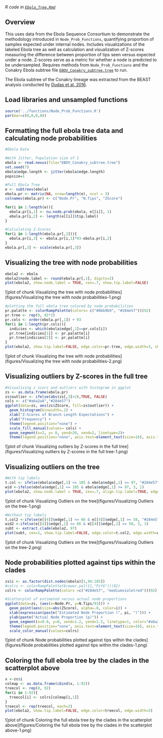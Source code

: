 *R code in [`Ebola_Tree.Rmd`](Ebola_Tree.Rmd)*

## Overview

This uses data from the Ebola Sequence Consortium to demonstrate the methodology introduced in `Node_Prob_Functions`, quantifying proportion of samples expected under internal nodes. Includes visualizations of the labeled Ebola tree as well as calculation and visualization of  Z-scores measuring the difference between proportion of tips seen versus expected under a node. Z-scores serve as a metric for whether a node is predicted to be undersampled. Requires methods from `Node_Prob_Functions` and the Conakry Ebola subtree file [`EBOV_Conakry_subtree.tree`](EBOV_Conakry_subtree.tree) to run.

The Ebola subtree of the Conakry lineage was extracted from the BEAST analysis conducted by [Dudas et al. 2016](https://github.com/ebov/space-time).



## Load libraries and unsampled functions

```r
source('../functions/Node_Prob_Functions.R')
par(mar=c(0,0,0,0))
```

## Formatting the full ebola tree data and calculating node probabilities

```r
#Ebola Data

#With Jitter, Population size of 1
ebola <- read.nexus(file="EBOV_Conakry_subtree.tree")
set.seed(7)
ebola$edge.length <- jitter(ebola$edge.length)
popsize=1

#Full Ebola Tree
e <- subtrees(ebola)
ebola.pr <- matrix(NA, nrow=length(e), ncol = 3)
colnames(ebola.pr) <- c("Node.Pr", "N.Tips", "ZScore")

for(i in 1:length(e)){
  ebola.pr[i,1] <- nu.node.prob(ebola, e[[i]], 1)
  ebola.pr[i,2] <- length(e[[i]]$tip.label)
}

#Calculating Z-Scores
for(i in 1:length(ebola.pr[,3])){
  ebola.pr[i,3] <- ebola.pr[i,1]*93-ebola.pr[i,2]
}
ebola.pr[,3] <- scale(ebola.pr[,3])
```

## Visualizing the tree with node probabilities

```r
ebola2 <- ebola
ebola2$node.label <- round(ebola.pr[,1], digits=2)
plot(ebola2, show.node.label = TRUE, cex=.7, show.tip.label=FALSE)
```

![plot of chunk Visualizing the tree with node probabilities](figures/Visualizing the tree with node probabilities-1.png)

```r
#plotting the full ebola tree colored by node probabilities
pr.palatte <- colorRampPalette(colors= c("#8bb9b9", "#284e57"))(92)
pr.tree <- rep(0, 92*2)
pr.cols <- order(ebola.pr[,1]) + 93
for(i in 1:length(pr.cols)){
  indicies <- which(ebola$edge[,1]==pr.cols[i])
  pr.tree[indicies[1]] <- pr.palatte[i]
  pr.tree[indicies[2]] <- pr.palatte[i]
}
plot(ebola2, show.tip.label=FALSE, edge.color=pr.tree, edge.width=3, show.node.label=TRUE, cex=0.5)
```

![plot of chunk Visualizing the tree with node probabilities](figures/Visualizing the tree with node probabilities-2.png)

## Visualizing outliers by Z-scores in the full tree

```r
#Visualizing z scors and outliers with histogram in ggplot
zs <- as.data.frame(ebola.pr)
zs$outlier <- ifelse(abs(zs[,3]>2),TRUE, FALSE)
cols <- c("#a6a2a8","#284e57")
ggplot(data=zs, aes(zs$ZScore, fill=zs$outlier)) + 
  geom_histogram(binwidth=.1) + 
  xlab("Z-Scores of Branch Length Expectations") +
  ylab("Frequency") +
  theme(legend.position="none") + 
  scale_fill_manual(values= cols) + 
  geom_segment(x=2, y= 0, yend=20, xend=2, linetype=2)+
  theme(legend.position="none", axis.text=element_text(size=16), axis.title = element_text(size=20))
```

![plot of chunk Visualizing outliers by Z-scores in the full tree](figures/Visualizing outliers by Z-scores in the full tree-1.png)

## Visualizing outliers on the tree

```r
#With tip labels
t.col <- ifelse(ebola$edge[,1] <= 105 & ebola$edge[,1] >= 97, "#284e57", "#a6a2a8")
wid <-ifelse(ebola$edge[,1] <= 105 & ebola$edge[,1] >= 97, 3, 1)
plot(ebola2, show.node.label = TRUE, cex=.7, align.tip.label=TRUE, edge.color=t.col, edge.width=wid)
```

![plot of chunk Visualizing Outliers on the tree](figures/Visualizing Outliers on the tree-1.png)

```r
#Without tip labels
t.col2 <-ifelse(e[[4]]$edge[,1] <= 66 & e[[4]]$edge[,1] >= 58, "#284e57", "#a6a2a8")
wid2 <-ifelse(e[[4]]$edge[,1] <= 66 & e[[4]]$edge[,1] >= 58, 3, 1)
subt <- extract.clade(ebola2, 97)
plot(subt, cex=1, show.tip.label=FALSE, edge.color=t.col2, edge.width=wid2+3, show.node.label=TRUE)
```

![plot of chunk Visualizing Outliers on the tree](figures/Visualizing Outliers on the tree-2.png)

## Node probabilities plotted against tips within the clades

```r
zs$i <- as.factor(dist.nodes(ebola)[1,94:185])
#colrs <- colorRampPalette(brewer.pal(11,"PiYG"))(92)
colrs <- colorRampPalette(colors =c("#284e57", "mediumvioletred"))(92)

#Scatterplot of estimated versus actual node proportions
ggplot(data=zs, (aes(x=Node.Pr, y=N.Tips/93))) + 
  geom_point(aes(size=abs(ZScore), alpha=.8, color=i)) + 
  xlab(expression(paste("Estimated Node Proportion (", pi, ")"))) +
  ylab(paste("Actual Node Proportion (p)")) +
  geom_segment(x=0.0, y=0, xend=1.2, yend=1.2, linetype=1, color="#a6a2a8") +
  theme(legend.position="none", axis.text=element_text(size=16), axis.title = element_text(size=20)) +
  scale_color_manual(values=colrs)
```

![plot of chunk Node probabilities plotted against tips within the clades](figures/Node probabilities plotted against tips within the clades-1.png)

## Coloring the full ebola tree by the clades in the scatterplot above

```r
x <-zs$i
colmap <- as.data.frame(cbind(x, 1:92))
treecol <- rep(0, 92)
for(i in 1:92){
  treecol[i] <- colrs[colmap[i,1]]
}
treecol <- rep(treecol, each=2)
plot(ebola2, show.tip.label=FALSE, edge.color=treecol, edge.width=5)
```

![plot of chunk Coloring the full ebola tree by the clades in the scatterplot above](figures/Coloring the full ebola tree by the clades in the scatterplot above-1.png)
